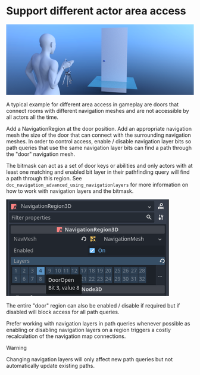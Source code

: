 # Support different actor area access

![image](img/nav_actor_doors.png)

A typical example for different area access in gameplay are doors that
connect rooms with different navigation meshes and are not accessible by
all actors all the time.

Add a NavigationRegion at the door position. Add an appropriate
navigation mesh the size of the door that can connect with the
surrounding navigation meshes. In order to control access, enable /
disable navigation layer bits so path queries that use the same
navigation layer bits can find a path through the "door" navigation
mesh.

The bitmask can act as a set of door keys or abilities and only actors
with at least one matching and enabled bit layer in their pathfinding
query will find a path through this region. See
`doc_navigation_advanced_using_navigationlayers` for more information on
how to work with navigation layers and the bitmask.

![image](img/nav_actor_doorbitmask.png)

The entire "door" region can also be enabled / disable if required but
if disabled will block access for all path queries.

Prefer working with navigation layers in path queries whenever possible
as enabling or disabling navigation layers on a region triggers a costly
recalculation of the navigation map connections.

Warning

Changing navigation layers will only affect new path queries but not
automatically update existing paths.
